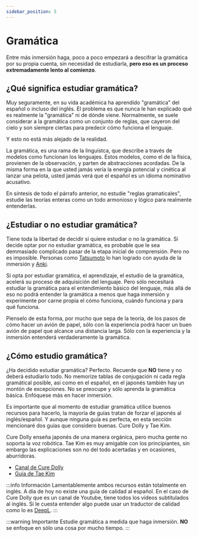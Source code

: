 ```yaml
---
sidebar_position: 5
---
```

# Gramática

Entre más inmersión haga, poco a poco empezará a descifrar la gramática por su propia cuenta, sin necesidad de estudiarla, **pero eso es un proceso extremadamente lento al comienzo**. 

## ¿Qué significa estudiar gramática?
Muy seguramente, en su vida académica ha aprendido "gramática" del español o incluso del inglés. El problema es que nunca le han explicado qué es realmente la "gramática" ni de dónde viene. Normalmente, se suele considerar a la gramática como un conjunto de reglas, que cayeron del cielo y son siempre ciertas para predecir cómo funciona el lenguaje. 

Y esto no está más alejado de la realidad.

La gramática, es una rama de la linguístca, que describe a través de modelos como funcionan los lenguajes. Estos modelos, como el de la física, provienen de la observación, y parten de abstracciones acordadas. De la misma forma en la que usted jamás vería la energía potencial y cinética al lanzar una pelota, usted jamás verá que el español es un idioma nominativo acusativo.

En síntesis de todo el párrafo anterior, no estudie "reglas gramaticales", estudie las teorías enteras como un todo armonioso y lógico para realmente entenderlas.

## ¿Estudiar o no estudiar gramática? 
Tiene toda la libertad de decidir si quiere estudiar o no la gramática. Si decide optar por no estudiar gramática, es probable que le sea demmasiado complicado pasar de la etapa inicial de comprensión. Pero no es imposible. Personas como [Tatsumoto](https://tatsumoto.neocities.org/blog/index.html) lo han logrado con ayuda de la inmersión y [Anki](../various-guide/Anki). 

Si opta por estudiar gramática, el aprendizaje, el estudio de la gramática, acelerá su proceso de adquisición del lenguaje. Pero sólo necesitará estudiar la gramática para el entendimiento básico del lenguaje, más allá de eso no podrá entender la gramática a menos que haga inmersión y experimente por carne propia el cómo funciona, cuándo funciona y para qué funciona. 

Pienselo de esta forma, por mucho que sepa de la teoría, de los pasos de cómo hacer un avión de papel, sólo con la experiencia podrá hacer un buen avión de papel que alcance una distancia larga. Sólo con la experiencia y la inmersión entenderá verdaderamente la gramática.

## ¿Cómo estudio gramática?
¿Ha decidido estudiar gramática? Perfecto. Recuerde que **NO** tiene y no deberá estudiarlo todo. No memorize tablas de conjugación ni cada regla gramátical posible, así como en el español, en el japonés también hay un montón de excepciones. No se preocupe y sólo aprenda la gramática básica. Enfóquese más en hacer inmersión.

Es importante que al momento de estudiar gramática utilice buenos recursos para hacerlo, la mayoría de guías tratan de forzar el japonés al inglés/español. Y aunque ninguna guía es perfecta, en esta sección mencionaré dos guías que considero buenas. Cure Dolly y Tae Kim. 

Cure Dolly enseña japonés de una manera orgánica, pero mucha gente no soporta la voz robótica. Tae Kim es muy amigable con los principiantes, sin embargo las explicaciones son no del todo acertadas y en ocasiones, aburridoras. 

- [Canal de Cure Dolly](https://www.youtube.com/playlist?list=PLg9uYxuZf8x_A-vcqqyOFZu06WlhnypWj)
- [Guía de Tae Kim](http://guidetojapanese.org/learn/grammar)

:::info Información
Lamentablemente ambos recursos están totalmente en inglés. A día de hoy no existe una guía de calidad al español. En el caso de Cure Dolly que es un canal de Youtube, tiene todos los vídeos subtitulados al inglés. Si le cuesta entender algo puede usar un traductor de calidad como lo es [DeepL](https://www.deepl.com/translator). 
:::

:::warning Importante
Estudie gramática a medida que haga inmersión. **NO** se enfoque en sólo una cosa por mucho tiempo.
:::